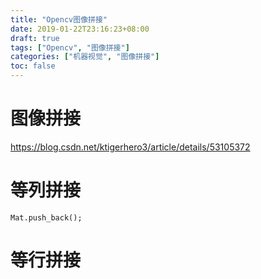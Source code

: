 ```yaml
---
title: "Opencv图像拼接"
date: 2019-01-22T23:16:23+08:00
draft: true
tags: ["Opencv", "图像拼接"]
categories: ["机器视觉", "图像拼接"]
toc: false
---
```


# 图像拼接

https://blog.csdn.net/ktigerhero3/article/details/53105372

# 等列拼接

```
Mat.push_back();
```

# 等行拼接

